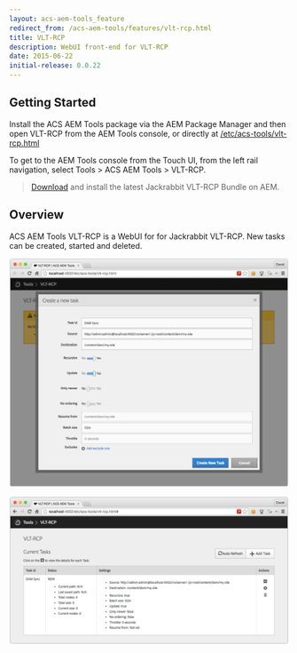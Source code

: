 ```yaml
---
layout: acs-aem-tools_feature
redirect_from: /acs-aem-tools/features/vlt-rcp.html
title: VLT-RCP
description: WebUI front-end for VLT-RCP
date: 2015-06-22
initial-release: 0.0.22
---
```


## Getting Started

Install the ACS AEM Tools package via the AEM Package Manager and then open VLT-RCP from the AEM Tools console, or directly at [/etc/acs-tools/vlt-rcp.html](http://localhost:4502/etc/acs-tools/vlt-rcp.html)

To get to the AEM Tools console from the Touch UI, from the left rail navigation, select Tools > ACS AEM Tools > VLT-RCP.

> [Download](http://mvnrepository.com/artifact/org.apache.jackrabbit.vault/org.apache.jackrabbit.vault.rcp) and install the latest Jackrabbit VLT-RCP Bundle on AEM.

## Overview

ACS AEM Tools VLT-RCP is a WebUI for for Jackrabbit VLT-RCP. New tasks can be created, started and deleted.

![VLT-RCP New](images/new.png)

![VLT-RCP Status](images/status.png)
